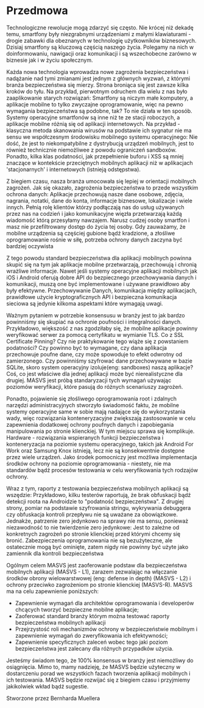 # Przedmowa

Technologiczne rewolucje mogą zdarzyć się często. Nie krócej niż dekadę temu, smartfony były niezgrabnymi urządzeniami z małymi klawiaturami - drogie zabawki dla obeznanych w technologię użytkowników biznesowych. Dzisiaj smartfony są kluczową częścią naszego życia. Polegamy na nich w doinformowaniu, nawigacji oraz komunikacji i są wszechobecne zarówno w biznesie jak i w życiu społecznym.

Każda nowa technologia wprowadza nowe zagrożenia bezpieczeństwa i nadążanie nad tymi zmianami jest jednym z głównych wyzwań, z którymi branża bezpieczeństwa się mierzy. Strona broniąca się jest zawsze kilka kroków do tyłu. Na przykład, pierwotnym odruchem dla wielu z nas było zaaplikowanie starych rozwiązań: Smartfony są niczym małe komputery, a aplikacje mobilne to tylko zwyczajne oprogramowanie, więc na pewno wymagania bezpieczeństwa są podobne, tak? To nie działa w ten sposób. Systemy operacyjne smartfonów są inne niż te ze stacji roboczych, a aplikacje mobilne różnią się od aplikacji internetowych. Na przykład - klasyczna metoda skanowania wirusów na podstawie ich sygnatur nie ma sensu we współczesnym środowisku mobilnego systemu operacyjnego: Nie dość, że jest to niekompatybilne z dystrybucją urządzeń mobilnych, jest to również technicznie niemożliwee z powodu ograniczeń sandboxów. Ponadto, kilka klas podatności, jak przepełnienie buforu i XSS są mniej znaczące w kontekście przeciętnych mobilnych aplikacji niż w aplikacjach 'stacjonarnych' i internetowych (istnieją odstępstwa).

Z biegiem czasu, nasza branża umocowała się lepiej w orientacji mobilnych zagrożeń. Jak się okazało, zagrożenia bezpieczeństwa to przede wszystkim ochrona danych: Aplikacje przechowują nasze dane osobowe, zdjęcia, nagrania, notatki, dane do konta, informacje biznesowe, lokalizacje i wiele innych. Pełnią rolę klientów którzy podłączają nas do usług używanych przez nas na codzień i jako komunikacyjne więzła przetwarzają każdą  wiadomość którą przesyłamy nawzajem. Narusz cudzej osoby smartfon i masz nie przefiltrowany dostęp do życia tej osoby. Gdy zauważamy, że mobilne urządzenia są częściej gubione bądź kradzione, a złośliwe oprogramowanie rośnie w siłę, potrzeba ochrony danych zaczyna być bardziej oczywista

Z tego powodu standard bezpieczeństwa dla aplikacji mobilnych powinna skupić się na tym jak aplikacje mobilne przetwarzają, przechowują i chronią wrażliwe informacje. Nawet jeśli systemy operacyjne aplikacji mobilnych jak iOS i Android oferują dobre API do bezpiecznego przechowywania danych i komunikacji, muszą one być implementowane i używane prawidłowo aby były efektywne. Przechowywanie Danych, komunikacja między aplikacjach, prawidłowe użycie kryptograficznych API i bezpieczna komunikacja sieciowa są jedynie kilkoma aspektami które wymagają uwagi.

Ważnym pytaniem w potrzebie konsensusu w branży jest to jak bardzo powinniśmy się skupiać na ochronie poufności i integralności danych. Przykładowo, większość z nas zgodziłaby się, że mobilne aplikacje powinny weryfikować serwer za pomocą certyfikatu w wymianie TLS. Co z SSL Certificate Pinning? Czy nie praktykowanie tego wiąże się z powstaniem podatności? Czy powinno być to wymagane, czy dana aplikacja przechowuje poufne dane, czy może spowoduje to efekt odwrotny od zamierzonego. Czy powinniśmy szyfrować dane przechowywane w bazie SQLite, skoro system operacyjny izoluje(eng: sandboxes) naszą aplikacje? Coś, co jest właściwe dla jednej aplikacji może być nierealistyczne dla drugiej. MASVS jest próbą standaryzacji tych wymagań używając poziomów weryfikacji, które pasują do różnych scenariuszy zagrożeń.

Ponadto, pojawienie się złośliwego oprogramowania root i zdalnych narzędzi administracyjnych stworzyło świadomość faktu, że mobilne systemy operacyjne same w sobie mają nadające się do wykorzystania wady, więc rozwiązania konteneryzacyjne zwiększają zastosowanie w celu zapewnienia dodatkowej ochrony poufnych danych i zapobiegania manipulowania po stronie klienckiej. W tym miejscu sprawa się komplikuje. Hardware - rozwiązania wspieranych funkcji bezpieczeństwa i konteneryzacja na poziomie systemu operacyjnego, takich jak Android For Work oraz Samsung Knox istnieją, lecz nie są konsekwentnie dostępne przez wiele urządzeń. Jako środek pomocniczy jest możliwa implementacja środków ochrony na poziomie oprogramowania - niestety, nie ma standardów bądź procesów testowania w celu weryfikowania tych rodzajów ochrony.

Wraz z tym, raporty z testowania bezpieczeństwa mobilnych aplikacji są wszędzie: Przykładowo, kilku testerów raportują, że brak obfuskacji bądź detekcji roota na Androidzie to "podatność bezpieczeństwa". Z drugiej strony, pomiar na podstawie szyfrowania stringu, wykrywania debuggera czy obfuskacja kontroli przepływu nie są uważane za obowiązkowe. Jednakże, patrzenie zero jedynkowo na sprawy nie ma sensu, ponieważ niezawodność to nie twierdzenie zero jedynkowe: Jest to zależne od konkretnych zagrożeń po stronie klienckiej przed którymi chcemy się bronić. Zabezpieczenia oprogramowania nie są bezużyteczne, ale ostatecznie mogą być ominięte, zatem nigdy nie powinny być użyte jako zamiennik dla kontroli bezpieczeństwa

Ogólnym celem MASVS jest zaoferowanie podstaw dla bezpieczeństwa mobilnych aplikacji (MASVS - L1), zarazem zezwalając na włączanie środków obrony wielowarstwowej (eng: defense in depth) (MASVS - L2) i ochrony przeciwko zagrożeniom po stronie klienckiej (MASVS-R). MASVS ma na celu zapewnienie poniższych:

- Zapewnienie wymagań dla architektów oprogramowania i developerów chcących tworzyć bezpieczne mobilne aplikacje;
- Zaoferować standard branży którym można testować raporty bezpieczeństwa mobilnych aplikacji
- Przejrzystość roli mechanizmów ochrony w bezpieczeństwie mobilnym i zapewnienie wymagań do zweryfikowania ich efektywności;
- Zapewnienie specyficznych zaleceń wobec tego jaki poziom bezpieczeństwa jest zalecany dla różnych przypadków użycia.

Jesteśmy świadom tego, że 100% konsensus w branży jest niemożliwy do osiągnięcia. Mimo to, mamy nadzieję, że MASVS będzie użyteczny w dostarczeniu porad we wszystkich fazach tworzenia aplikacji mobilnych i ich testowania. MASVS będzie rozwijać się z biegiem czasu i przyjmiemy jakikolwiek wkład bądź sugestie.

Stworzone przez Bernharda Muellera
